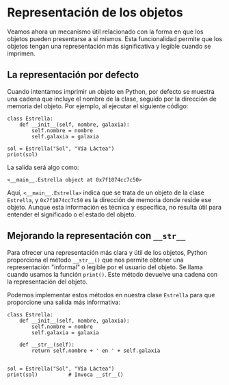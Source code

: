 # Representación de los objetos

Veamos ahora un mecanismo útil relacionado con la forma en que los objetos pueden presentarse a sí mismos. Esta funcionalidad permite que los objetos tengan una representación más significativa y legible cuando se imprimen.

## La representación por defecto

Cuando intentamos imprimir un objeto en Python, por defecto se muestra una cadena que incluye el nombre de la clase, seguido por la dirección de memoria del objeto. Por ejemplo, al ejecutar el siguiente código:

```
class Estrella:
    def __init__(self, nombre, galaxia):
        self.nombre = nombre
        self.galaxia = galaxia

sol = Estrella("Sol", "Vía Láctea")
print(sol)
```

La salida será algo como:

```
<__main__.Estrella object at 0x7f1074cc7c50>
```

Aquí, `<__main__.Estrella>` indica que se trata de un objeto de la clase `Estrella`, y `0x7f1074cc7c50` es la dirección de memoria donde reside ese objeto. Aunque esta información es técnica y específica, no resulta útil para entender el significado o el estado del objeto.

## Mejorando la representación con `__str__`

Para ofrecer una representación más clara y útil de los objetos, Python proporciona el método `__str__()` que nos permite obtener una representación "informal" o legible por el usuario del objeto. Se llama cuando usamos la función `print()`. Este método devuelve una cadena con la representación del objeto.

Podemos implementar estos métodos en nuestra clase `Estrella` para que proporcione una salida más informativa:

```
class Estrella:
    def __init__(self, nombre, galaxia):
        self.nombre = nombre
        self.galaxia = galaxia

    def __str__(self):
        return self.nombre + ' en ' + self.galaxia

    
sol = Estrella("Sol", "Vía Láctea")
print(sol)          # Invoca __str__()
```

